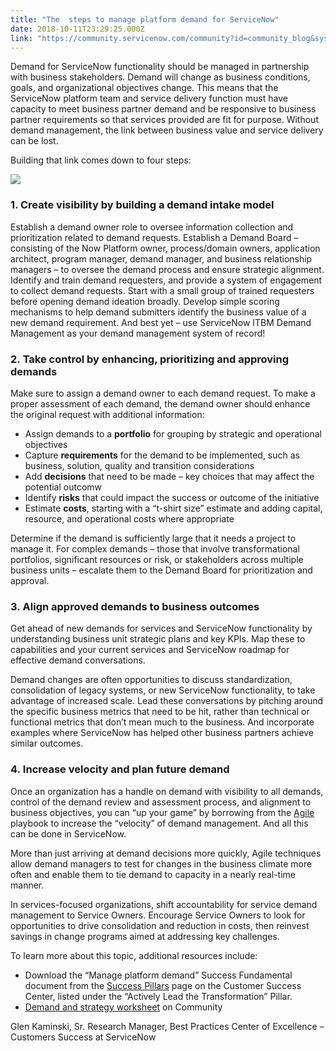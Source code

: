 ```yaml
---
title: "The  steps to manage platform demand for ServiceNow"
date: 2018-10-11T23:29:25.000Z
link: "https://community.servicenow.com/community?id=community_blog&sys_id=4911a516dbc5e344200f0b55ca961923"
---
```

<p>Demand for ServiceNow functionality should be managed in partnership with business stakeholders. Demand will change as business conditions, goals, and organizational objectives change. This means that the ServiceNow platform team and service delivery function must have capacity to meet business partner demand and be responsive to business partner requirements so that services provided are fit for purpose. Without demand management, the link between business value and service delivery can be lost.</p>
<p>Building that link comes down to four steps:</p>
<p><img style="max-width: 100%; max-height: 480px;" src="c7df959edb85e344200f0b55ca9619e4.iix" /></p>
<h3>1. Create visibility by <strong>building a demand intake model</strong></h3>
<p>Establish a demand owner role to oversee information collection and prioritization related to demand requests. Establish a Demand Board – consisting of the Now Platform owner, process/domain owners, application architect, program manager, demand manager, and business relationship managers – to oversee the demand process and ensure strategic alignment. Identify and train demand requesters, and provide a system of engagement to collect demand requests. Start with a small group of trained requesters before opening demand ideation broadly. Develop simple scoring mechanisms to help demand submitters identify the business value of a new demand requirement. And best yet – use ServiceNow ITBM Demand Management as your demand management system of record!</p>
<h3>2. Take control by enhancing, prioritizing and approving demands</h3>
<p>Make sure to assign a demand owner to each demand request. To make a proper assessment of each demand, the demand owner should enhance the original request with additional information:</p>
<ul><li>Assign demands to a <strong>portfolio</strong> for grouping by strategic and operational objectives</li><li>Capture <strong>requirements</strong> for the demand to be implemented, such as business, solution, quality and transition considerations</li><li>Add <strong>decisions</strong> that need to be made – key choices that may affect the potential outcomw</li><li>Identify <strong>risks</strong> that could impact the success or outcome of the initiative</li><li>Estimate <strong>costs</strong>, starting with a “t-shirt size” estimate and adding capital, resource, and operational costs where appropriate</li></ul>
<p>Determine if the demand is sufficiently large that it needs a project to manage it. For complex demands – those that involve transformational portfolios, significant resources or risk, or stakeholders across multiple business units – escalate them to the Demand Board for prioritization and approval.</p>
<h3>3. Align approved demands to business outcomes</h3>
<p>Get ahead of new demands for services and ServiceNow functionality by understanding business unit strategic plans and key KPIs. Map these to capabilities and your current services and ServiceNow roadmap for effective demand conversations.</p>
<p>Demand changes are often opportunities to discuss standardization, consolidation of legacy systems, or new ServiceNow functionality, to take advantage of increased scale. Lead these conversations by pitching around the specific business metrics that need to be hit, rather than technical or functional metrics that don’t mean much to the business. And incorporate examples where ServiceNow has helped other business partners achieve similar outcomes.</p>
<h3>4. Increase velocity and plan future demand</h3>
<p>Once an organization has a handle on demand with visibility to all demands, control of the demand review and assessment process, and alignment to business objectives, you can “up your game” by borrowing from the <a href="https://www.agilealliance.org/agile101/" rel="nofollow">Agile</a> playbook to increase the “velocity” of demand management. And all this can be done in ServiceNow.</p>
<p>More than just arriving at demand decisions more quickly, Agile techniques allow demand managers to test for changes in the business climate more often and enable them to tie demand to capacity in a nearly real-time manner.</p>
<p>In services-focused organizations, shift accountability for service demand management to Service Owners. Encourage Service Owners to look for opportunities to drive consolidation and reduction in costs, then reinvest savings in change programs aimed at addressing key challenges.</p>
<p>To learn more about this topic, additional resources include:</p>
<ul><li>Download the “Manage platform demand” Success Fundamental document from the <a href="https://www.servicenow.com/success/pillars.html" rel="nofollow">Success Pillars</a> page on the Customer Success Center, listed under the “Actively Lead the Transformation” Pillar.</li><li><a href="community?id&#61;community_article&amp;sys_id&#61;a74059e7db99df40fac7f4621f96193a" rel="nofollow">Demand and strategy worksheet</a> on Community</li></ul>
<p>Glen Kaminski, Sr. Research Manager, Best Practices Center of Excellence – Customers Success at ServiceNow</p>